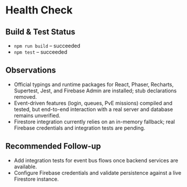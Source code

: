 # Health Check

## Build & Test Status
- `npm run build` – succeeded
- `npm test` – succeeded

## Observations
- Official typings and runtime packages for React, Phaser, Recharts, Supertest, Jest, and Firebase Admin are installed; stub declarations removed.
- Event-driven features (login, queues, PvE missions) compiled and tested, but end-to-end interaction with a real server and database remains unverified.
- Firestore integration currently relies on an in-memory fallback; real Firebase credentials and integration tests are pending.

## Recommended Follow-up
- Add integration tests for event bus flows once backend services are available.
- Configure Firebase credentials and validate persistence against a live Firestore instance.
